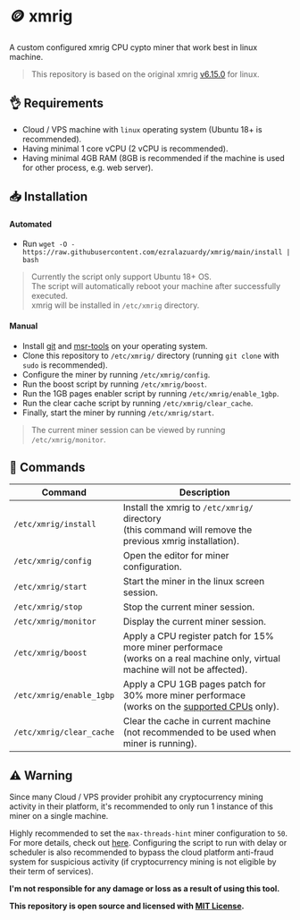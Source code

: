 # 🪙 xmrig

A custom configured xmrig CPU cypto miner that work best in linux machine.

> This repository is based on the original xmrig [v6.15.0](https://github.com/xmrig/xmrig/releases/tag/v6.15.0) for linux.

## 👌 Requirements

- Cloud / VPS machine with `linux` operating system (Ubuntu 18+ is recommended).
- Having minimal 1 core vCPU (2 vCPU is recommended).
- Having minimal 4GB RAM (8GB is recommended if the machine is used for other process, e.g. web server).

## 📥 Installation

#### Automated

- Run `wget -O - https://raw.githubusercontent.com/ezralazuardy/xmrig/main/install | bash`

> Currently the script only support Ubuntu 18+ OS.<br/>
> The script will automatically reboot your machine after successfully executed.<br/>
> xmrig will be installed in `/etc/xmrig` directory.

#### Manual

- Install [git](https://command-not-found.com/git) and [msr-tools](https://command-not-found.com/wrmsr) on your operating system.
- Clone this repository to `/etc/xmrig/` directory (running `git clone` with `sudo` is recommended).
- Configure the miner by running `/etc/xmrig/config`.
- Run the boost script by running `/etc/xmrig/boost`.
- Run the 1GB pages enabler script by running `/etc/xmrig/enable_1gbp`.
- Run the clear cache script by running `/etc/xmrig/clear_cache`.
- Finally, start the miner by running `/etc/xmrig/start`.

> The current miner session can be viewed by running `/etc/xmrig/monitor`.

## 🔨 Commands

| Command                  | Description                                                                                                                        |
| ------------------------ | ---------------------------------------------------------------------------------------------------------------------------------- |
| `/etc/xmrig/install`     | Install the xmrig to `/etc/xmrig/` directory<br/>(this command will remove the previous xmrig installation).                       |
| `/etc/xmrig/config`      | Open the editor for miner configuration.                                                                                           |
| `/etc/xmrig/start`       | Start the miner in the linux screen session.                                                                                       |
| `/etc/xmrig/stop`        | Stop the current miner session.                                                                                                    |
| `/etc/xmrig/monitor`     | Display the current miner session.                                                                                                 |
| `/etc/xmrig/boost`       | Apply a CPU register patch for 15% more miner performace<br/>(works on a real machine only, virtual machine will not be affected). |
| `/etc/xmrig/enable_1gbp` | Apply a CPU 1GB pages patch for 30% more miner performace<br/>(works on the [supported CPUs] only).                                |
| `/etc/xmrig/clear_cache` | Clear the cache in current machine (not recommended to be used when miner is running).                                             |

## ⚠️ Warning

Since many Cloud / VPS provider prohibit any cryptocurrency mining activity in their platform, it's recommended to only run 1 instance of this miner on a single machine.

Highly recommended to set the `max-threads-hint` miner configuration to `50`. For more details, check out [here](https://github.com/xmrig/xmrig/blob/beta/doc/CPU_MAX_USAGE.md). Configuring the script to run with delay or scheduler is also recommended to bypass the cloud platform anti-fraud system for suspicious activity (if cryptocurrency mining is not eligible by their term of services).

**I'm not responsible for any damage or loss as a result of using this tool.**

**This repository is open source and licensed with [MIT License](https://github.com/ezralazuardy/xmrig/blob/main/LICENSE.md).**

[supported CPUs]: https://itectec.com/superuser/which-cpus-support-1gb-pages/
